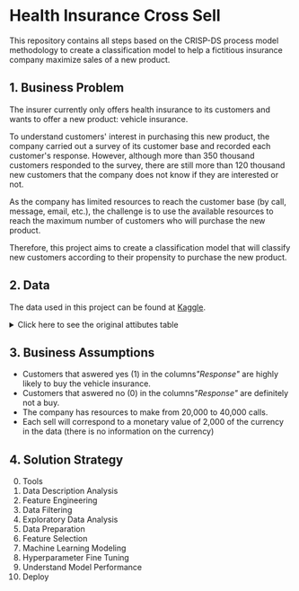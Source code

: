 # Health Insurance Cross Sell

This repository contains all steps based on the CRISP-DS process model methodology to create a classification model to help a fictitious insurance company maximize sales of a new product. 


## 1. Business Problem

The insurer currently only offers health insurance to its customers and wants to offer a new product: vehicle insurance.

To understand customers' interest in purchasing this new product, the company carried out a survey of its customer base and recorded each customer's response. However, although more than 350 thousand customers responded to the survey, there are still more than 120 thousand new customers that the company does not know if they are interested or not.

As the company has limited resources to reach the customer base (by call, message, email, etc.), the challenge is to use the available resources to reach the maximum number of customers who will purchase the new product.

Therefore, this project aims to create a classification model that will classify new customers according to their propensity to purchase the new product.


## 2. Data

The data used in this project can be found at [Kaggle](https://www.kaggle.com/datasets/anmolkumar/health-insurance-cross-sell-prediction).

<details><summary>Click here to see the original attibutes table</summary><br>
  
Attribute | Definition
------------ | -------------
|id|Unique ID for the customer|
|Gender | Gender of the customer|
|Age|Age of the customer|
|Driving_License|0: Customer does not have DL, 1: Customer already has DL|
|Region_Code|Unique code for the region of the customer|
|Previously_Insured|1: Customer already has Vehicle Insurance, 0: Customer doesn't have Vehicle Insurance|
|Vehicle_Age|Age of the Vehicle|
|Vehicle_Damage|1: Customer got his/her vehicle damaged in the past. 0: Customer didn't get his/her vehicle damaged in the past|
|Annual_Premium|The amount customer needs to pay as premium in the year|
|PolicySalesChannel|Anonymized Code for the channel of outreaching to the customer ie. Different Agents, Over Mail, Over Phone, In Person, etc.|
|Vintage|Number of Days, Customer has been associated with the company|
|Response|1: Customer is interested, 0: Customer is not interested|
</details>


## 3. Business Assumptions

* Customers that aswered yes (1) in the columns<i>"Response"</i> are highly likely to buy the vehicle insurance.
* Customers that aswered no (0) in the columns<i>"Response"</i> are definitely not a buy.
* The company has resources to make from 20,000 to 40,000 calls.
* Each sell will correspond to a monetary value of 2,000 of the currency in the data (there is no information on the currency)


## 4. Solution Strategy

0. Tools
1. Data Description Analysis
2. Feature Engineering
3. Data Filtering
4. Exploratory Data Analysis
5. Data Preparation
6. Feature Selection
7. Machine Learning Modeling 
8. Hyperparameter Fine Tuning
9. Understand Model Performance
10. Deploy



